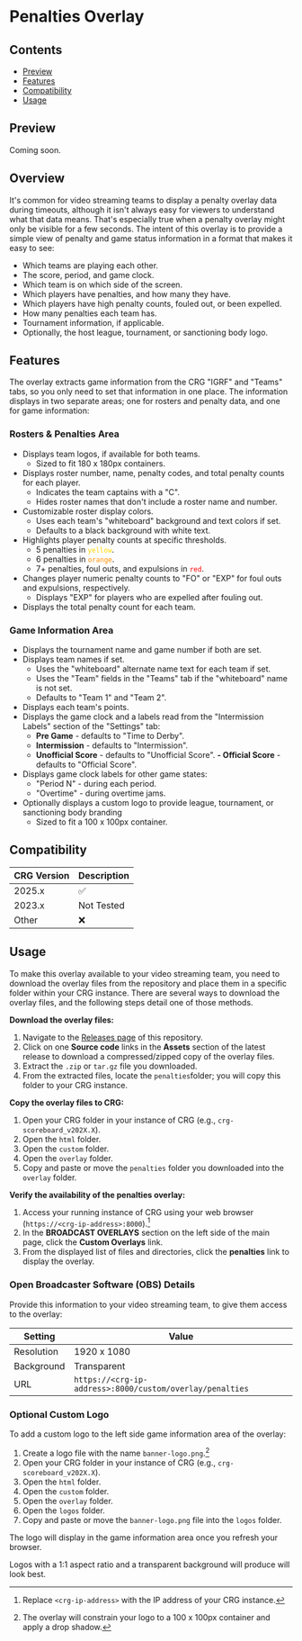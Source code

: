 # Penalties Overlay

## Contents

- [Preview](#preview "Overlay Preview")
- [Features](#features "Overlay Features")
- [Compatibility](#compatibility "Overlay CRG Compatibility")
- [Usage](#usage "Overlay Usage Instructions")

## Preview

Coming soon.

## Overview

It's common for video streaming teams to display a penalty overlay data during timeouts, although it isn't always easy for viewers to understand what that data means.  That's especially true when a penalty overlay might only be visible for a few seconds.  The intent of this overlay is to provide a simple view of penalty and game status information in a format that makes it easy to see:

- Which teams are playing each other.
- The score, period, and game clock.
- Which team is on which side of the screen.
- Which players have penalties, and how many they have.
- Which players have high penalty counts, fouled out, or been expelled.
- How many penalties each team has.
- Tournament information, if applicable.
- Optionally, the host league, tournament, or sanctioning body logo.

## Features

The overlay extracts game information from the CRG "IGRF" and "Teams" tabs, so you only need to set that information in one place.  The information displays in two separate areas; one for rosters and penalty data, and one for game information:

### Rosters & Penalties Area

- Displays team logos, if available for both teams.
  - Sized to fit 180 x 180px containers.
- Displays roster number, name, penalty codes, and total penalty counts for each player.
  - Indicates the team captains with a "C".
  - Hides roster names that don't include a roster name and number.
- Customizable roster display colors.
  - Uses each team's "whiteboard" background and text colors if set.
  - Defaults to a black background with white text.
- Highlights player penalty counts at specific thresholds.
  - 5 penalties in <code style="color : gold">yellow</code>.
  - 6 penalties in <code style="color : darkorange">orange</code>.
  - 7+ penalties, foul outs, and expulsions in <code style="color : red">red</code>.
- Changes player numeric penalty counts to "FO" or "EXP" for foul outs and expulsions, respectively.
  - Displays "EXP" for players who are expelled after fouling out.
- Displays the total penalty count for each team.

### Game Information Area

- Displays the tournament name and game number if both are set.
- Displays team names if set.
  - Uses the "whiteboard" alternate name text for each team if set.
  - Uses the "Team" fields in the "Teams" tab if the "whiteboard" name is not set.
  - Defaults to "Team 1" and "Team 2".
- Displays each team's points.
- Displays the game clock and a labels read from the "Intermission Labels" section of the "Settings" tab:
  - **Pre Game** - defaults to "Time to Derby".
  - **Intermission** - defaults to "Intermission".
  - **Unofficial Score** - defaults to "Unofficial Score".
  **- Official Score** - defaults to "Official Score".
- Displays game clock labels for other game states:
  - "Period N" - during each period.
  - "Overtime" - during overtime jams.
- Optionally displays a custom logo to provide league, tournament, or sanctioning body branding
  - Sized to fit a 100 x 100px container.

## Compatibility

| CRG Version | Description        |
| ----------- | -------------------|
| 2025.x      | :white_check_mark: |
| 2023.x      | Not Tested         |
| Other       | :x:                |

## Usage

To make this overlay available to your video streaming team, you need to download the overlay files from the repository and place them in a specific folder within your CRG instance.  There are several ways to download the overlay files, and the following steps detail one of those methods.

**Download the overlay files:**

1. Navigate to the [Releases page](https://github.com/rcrderby/crg-overlays/releases "Releases Page") of this repository.
2. Click on one **Source code** links in the **Assets** section of the latest release to download a compressed/zipped copy of the overlay files.
3. Extract the `.zip` or `tar.gz` file you downloaded.
4. From the extracted files, locate the `penalties`folder; you will copy this folder to your CRG instance.

**Copy the overlay files to CRG:**

1. Open your CRG folder in your instance of CRG (e.g., `crg-scoreboard_v202X.X`).
2. Open the `html` folder.
3. Open the `custom` folder.
4. Open the `overlay` folder.
5. Copy and paste or move the `penalties` folder you downloaded into the `overlay` folder.

**Verify the availability of the penalties overlay:**

1. Access your running instance of CRG using your web browser (`https://<crg-ip-address>:8000`).[^1]
2. In the **BROADCAST OVERLAYS** section on the left side of the main page, click the **Custom Overlays** link.
3. From the displayed list of files and directories, click the **penalties** link to display the overlay.

### Open Broadcaster Software (OBS) Details

Provide this information to your video streaming team, to give them access to the overlay:

| Setting    | Value                                                    |
| ---------- | -------------------------------------------------------- |
| Resolution | 1920 x 1080                                              |
| Background | Transparent                                              |
| URL        | `https://<crg-ip-address>:8000/custom/overlay/penalties` |

### Optional Custom Logo

To add a custom logo to the left side game information area of the overlay:

1. Create a logo file with the name `banner-logo.png`.[^2]
2. Open your CRG folder in your instance of CRG (e.g., `crg-scoreboard_v202X.X`).
3. Open the `html` folder.
4. Open the `custom` folder.
5. Open the `overlay` folder.
6. Open the `logos` folder.
7. Copy and paste or move the `banner-logo.png` file into the `logos` folder.

The logo will display in the game information area once you refresh your browser.

<!-- Footnotes -->

[^1]: Replace `<crg-ip-address>` with the IP address of your CRG instance.
[^2]: The overlay will constrain your logo to a 100 x 100px container and apply a drop shadow.
  
  Logos with a 1:1 aspect ratio and a transparent background will produce will look best.
